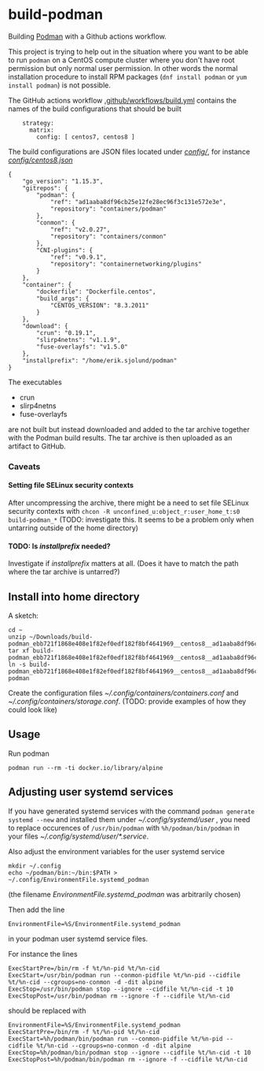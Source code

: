# build-podman

Building [Podman](https://github.com/containers/podman) with a Github actions workflow.

This project is trying to help out in the situation where you want to be able to run 
`podman` on a CentOS compute cluster where you don't have root permission but only normal user permission. In other words
the normal installation procedure to install RPM packages (`dnf install podman` or `yum install podman`) is not possible.

The GitHub actions workflow [.github/workflows/build.yml](.github/workflows/build.yml) contains the names of the build configurations that should be built

```
    strategy:
      matrix:
        config: [ centos7, centos8 ]
```

The build configurations are JSON files located under [_config/_](config/), for instance [_config/centos8.json_](config/centos8.json)

```
{
    "go_version": "1.15.3",
    "gitrepos": {
        "podman": {
            "ref": "ad1aaba8df96cb25e12fe28ec96f3c131e572e3e",
            "repository": "containers/podman"
        },
        "conmon": {
            "ref": "v2.0.27",
            "repository": "containers/conmon"
        },
        "CNI-plugins": {
            "ref": "v0.9.1",
            "repository": "containernetworking/plugins"
        }
    },
    "container": {
        "dockerfile": "Dockerfile.centos",
        "build_args": {
            "CENTOS_VERSION": "8.3.2011"
        }
    },
    "download": {
        "crun": "0.19.1",
        "slirp4netns": "v1.1.9",
        "fuse-overlayfs": "v1.5.0"
    },
    "installprefix": "/home/erik.sjolund/podman"
}
```

The executables

* crun
* slirp4netns
* fuse-overlayfs

are not built but instead downloaded and added to the tar archive together with the Podman build results.
The tar archive is then uploaded as an artifact to GitHub.

### Caveats

#### Setting file SELinux security contexts

After uncompressing the archive, there might be a need to set file SELinux security contexts with `chcon -R unconfined_u:object_r:user_home_t:s0 build-podman_*` (TODO: investigate this. It seems to be a problem only when untarring outside of the home directory)

#### TODO: Is  _installprefix_ needed?

Investigate if _installprefix_ matters at all. (Does it have to match the path where the tar archive is untarred?)

## Install into home directory

A sketch:

```
cd ~
unzip ~/Downloads/build-podman_ebb721f1868e408e1f82ef0edf182f8bf4641969__centos8__ad1aaba8df96cb25e12fe28ec96f3c131e572e3e__v2.0.27__v0.9.1__1.15.3__0.19.1__v1.1.9__v1.5.0.tar.zip
tar xf build-podman_ebb721f1868e408e1f82ef0edf182f8bf4641969__centos8__ad1aaba8df96cb25e12fe28ec96f3c131e572e3e__v2.0.27__v0.9.1__1.15.3__0.19.1__v1.1.9__v1.5.0.tar
ln -s build-podman_ebb721f1868e408e1f82ef0edf182f8bf4641969__centos8__ad1aaba8df96cb25e12fe28ec96f3c131e572e3e__v2.0.27__v0.9.1__1.15.3__0.19.1__v1.1.9__v1.5.0 podman
```

Create the configuration files _~/.config/containers/containers.conf_
and _~/.config/containers/storage.conf_. (TODO: provide examples of how they could look like)

## Usage

Run podman

```
podman run --rm -ti docker.io/library/alpine
```

## Adjusting user systemd services

If you have generated systemd services with the command `podman generate systemd --new` and installed them under _~/.config/systemd/user_ , you need to replace occurences of `/usr/bin/podman` with `%h/podman/bin/podman`
in your files  _~/.config/systemd/user/*.service_. 

Also adjust the environment variables for the user systemd service

```
mkdir ~/.config
echo ~/podman/bin:~/bin:$PATH > ~/.config/EnvironmentFile.systemd_podman
```

(the filename _EnvironmentFile.systemd_podman_ was arbitrarily chosen)

Then add the line

```
EnvironmentFile=%S/EnvironmentFile.systemd_podman
```
in your podman user systemd service files.

For instance the lines

```
ExecStartPre=/bin/rm -f %t/%n-pid %t/%n-cid
ExecStart=/usr/bin/podman run --conmon-pidfile %t/%n-pid --cidfile %t/%n-cid --cgroups=no-conmon -d -dit alpine
ExecStop=/usr/bin/podman stop --ignore --cidfile %t/%n-cid -t 10
ExecStopPost=/usr/bin/podman rm --ignore -f --cidfile %t/%n-cid
```
should be replaced with

```
EnvironmentFile=%S/EnvironmentFile.systemd_podman
ExecStartPre=/bin/rm -f %t/%n-pid %t/%n-cid
ExecStart=%h/podman/bin/podman run --conmon-pidfile %t/%n-pid --cidfile %t/%n-cid --cgroups=no-conmon -d -dit alpine
ExecStop=%h/podman/bin/podman stop --ignore --cidfile %t/%n-cid -t 10
ExecStopPost=%h/podman/bin/podman rm --ignore -f --cidfile %t/%n-cid
```
